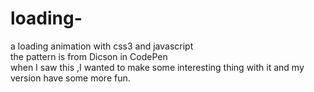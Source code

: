 # loading-
a loading animation with css3 and javascript<br/>
the pattern is from Dicson in CodePen<br/>
when I saw this ,I wanted to make some interesting thing with it and my version  have some more fun.
